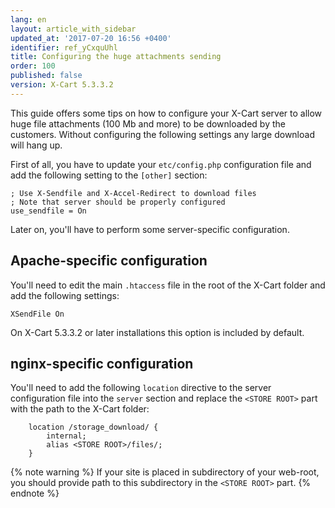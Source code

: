 ```yaml
---
lang: en
layout: article_with_sidebar
updated_at: '2017-07-20 16:56 +0400'
identifier: ref_yCxquUhl
title: Configuring the huge attachments sending
order: 100
published: false
version: X-Cart 5.3.3.2
---
```

This guide offers some tips on how to configure your X-Cart server to allow huge file attachments (100 Mb and more) to be downloaded by the customers. Without configuring the following settings any large download will hang up. 

First of all, you have to update your `etc/config.php` configuration file and add the following setting to the `[other]` section:

```
; Use X-Sendfile and X-Accel-Redirect to download files
; Note that server should be properly configured
use_sendfile = On
```

Later on, you'll have to perform some server-specific configuration.

## Apache-specific configuration

You'll need to edit the main `.htaccess` file in the root of the X-Cart folder and add the following settings:

```
XSendFile On
```

On X-Cart 5.3.3.2 or later installations this option is included by default.

## nginx-specific configuration

You'll need to add the following `location` directive to the server configuration file into the `server` section and replace the `<STORE ROOT>` part with the path to the X-Cart folder:

```
    location /storage_download/ {
        internal;
        alias <STORE ROOT>/files/;
    }
```

{% note warning %}
If your site is placed in subdirectory of your web-root, you should provide path to this subdirectory in the `<STORE ROOT>` part.
{% endnote %}
